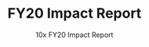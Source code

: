 ---
slug: fy20-impact-report
reportUrl: "/impact/10x_FY20_Impact_Report.pdf"
title: FY20 Impact Report
subtitle: 10x FY20 Impact Report
year: 20
excerpt: In our FY20 Impact Report, we delve into our journey of shipping prototypes to shipping live products. We showcase nine of our high-impact investments and introduce 10x dark matter - the spaces we explore in between. In our first dark matter, we cover the value we seek to produce as a program that isn't product-shaped.
template: "6"
pdf: true
permalink: false

---